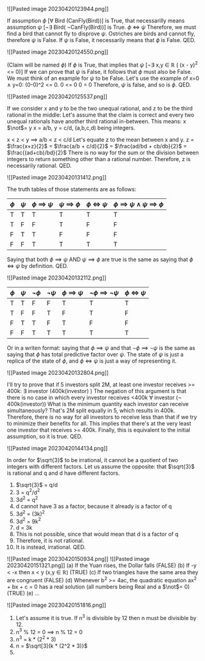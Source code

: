 ![[Pasted image 20230420123944.png]]

If assumption $\phi$ \[$\forall$ Bird (CanFly(Bird))\] is True, that necessarilly means assumption $\psi$ \[$\neg$$\exists$ Bird( $\neg$CanFly(Bird))\] is True. $\phi$ <=> $\psi$
Therefore, we must find a bird that cannot fly to disprove $\psi$.
Ostriches are birds and cannot fly, therefore $\psi$ is False.
If $\psi$ is False, it necessarily means that $\phi$ is False.
QED.

![[Pasted image 20230420124550.png]]

(Claim will be named $\phi$)
If $\phi$ is True, that implies that $\psi$ \[$\neg$$\exists$ x,y $\in$ $\mathbb{R}$ ( (x - y)$^2$ <= 0)\]
If we can prove that $\psi$ is False, it follows that $\phi$ must also be False.
We must think of an example for $\psi$ to be False.
Let's use the example of x=0 $\wedge$ y=0: 
	(0-0)^2 <= 0.
	0 <= 0
	0 = 0
Therefore, $\psi$ is false, and so is $\phi$.
QED.

![[Pasted image 20230420125537.png]]

If we consider x and y to be the two unequal rational, and z to be the third rational in the middle:
Let's assume that the claim is correct and every two unequal rationals have another third rational in-between.
This means:
	x $\not$= y
	x = a/b, y = c/d, (a,b,c,d) being integers.

x < z < y $\implies$ a/b < z < c/d
Let's equate z to the mean between x and y.
z = $\frac{x+z}{2}$ = $\frac{a/b + c/d}{2}$ =  $\frac{ad/bd + cb/db}{2}$ = $\frac{(ad+cb)/bd}{2}$
There is no way for the sum or the division between integers to return something other than a rational number. Therefore, z is necessarily rational.
QED.

![[Pasted image 20230420131412.png]]

The truth tables of those statements are as follows:

|$\phi$ | $\psi$ | $\phi$ $\implies$ $\psi$  | $\psi$ $\implies$ $\phi$ | $\phi$ <=> $\psi$ | $\phi$ $\implies$ $\psi$ $\wedge$ $\psi$ $\implies$ $\phi$ |
|--|--|--|--|--|--|
| T | T | T | T | T | T |
| T | F | F | T | F | F |
| F | T | T | F | F | F |
| F | F | T | T | T | T |

Saying that both $\phi$ $\implies$ $\psi$ AND $\psi$ $\implies$ $\phi$ are true is the same as saying that $\phi$ <=> $\psi$ by definition.
QED.

![[Pasted image 20230420132112.png]]

|$\phi$ | $\psi$ | $\neg$$\phi$ | $\neg$$\psi$ | $\phi$ $\implies$ $\psi$  | $\neg$$\phi$ $\implies$ $\neg$$\psi$ | $\phi$ <=> $\psi$ |
|--|--|--|--|--|--|--|
| T | T | F | F | T | T | T |
| T | F | F | T | F | T | F |
| F | T | T | F | T | F | F |
| F | F | T | T | T | T | T |

Or in a writen format: saying that $\phi$ $\implies$ $\psi$ and that $\neg$$\phi$ $\implies$ $\neg$$\psi$  is the same as saying that $\phi$ has total predictive factor over $\psi$. The state of $\psi$ is just a replica of the state of $\phi$, and $\phi$ <=> $\psi$ is just a way of representing it.

![[Pasted image 20230420132804.png]]

I'll try to prove that if 5 investors split 2M, at least one investor receives >= 400k:
	$\exists$ investor (400k(investor) )
The negation of this argument is that there is no case in which every investor receives <400k
	$\forall$ investor ($\neg$ 400k(investor))
What is the minimum quantity each investor can receive simultaneously? That's 2M split equally in 5, which results in 400k. Therefore, there is no way for all investors to receive less than that if we try to minimize their benefits for all. This implies that there's at the very least one investor that receives >= 400k. Finally, this is equivalent to the initial assumption, so it is true.
QED.

![[Pasted image 20230420144134.png]]

In order for $\sqrt{3}$ to be irrational, it cannot be a quotient of two integers with different factors.
Let us assume the opposite: that $\sqrt{3}$ is rational and q and d have different factors.
1. $\sqrt{3}$ = q/d
2. 3 = q$^2$/d$^2$
3. 3d$^2$ = q$^2$
4. d cannot have 3 as a factor, because it already is a factor of q
5. 3d$^2$ = (3k)$^2$
6. 3d$^2$ = 9k$^2$
7. d = 3k
10. This is not possible, since that would mean that d is a factor of q
11. Therefore, it is not rational.
12. It is instead, irrational.
QED.

![[Pasted image 20230420150934.png]]
![[Pasted image 20230420151321.png]]
(a) If the Yuan rises, the Dollar falls (FALSE)
(b) If -y < -x then x < y (x,y $\in$ $\mathbb{R}$) (TRUE)
(c) If two triangles have the same area they are congruent (FALSE)
(d) Whenever b$^2$ >= 4ac, the quadratic equation ax$^2$ + bx + c = 0 has a real solution (all numbers being Real and a $\not$= 0) (TRUE)
(e) ...

![[Pasted image 20230420151816.png]]

1. Let's assume it is true. If n$^3$ is divisible by 12 then n must be divisible by 12.
2. n$^3$ % 12 = 0 $\implies$ n % 12 = 0
3. n$^3$ = k * (2$^2$ * 3)
4. n = $\sqrt[3]{k * (2^2 * 3)}$
5. 